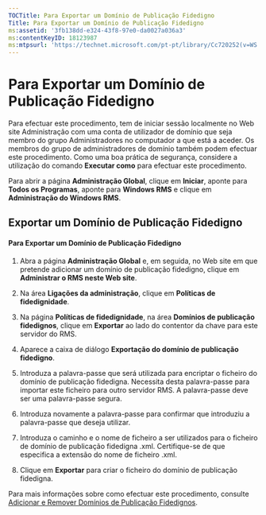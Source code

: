 ```yaml
---
TOCTitle: Para Exportar um Domínio de Publicação Fidedigno
Title: Para Exportar um Domínio de Publicação Fidedigno
ms:assetid: '3fb138dd-e324-43f8-97e0-da0027a036a3'
ms:contentKeyID: 18123987
ms:mtpsurl: 'https://technet.microsoft.com/pt-pt/library/Cc720252(v=WS.10)'
---
```


Para Exportar um Domínio de Publicação Fidedigno
================================================

Para efectuar este procedimento, tem de iniciar sessão localmente no Web site Administração com uma conta de utilizador de domínio que seja membro do grupo Administradores no computador a que está a aceder. Os membros do grupo de administradores de domínio também podem efectuar este procedimento. Como uma boa prática de segurança, considere a utilização do comando **Executar como** para efectuar este procedimento.

Para abrir a página **Administração Global**, clique em **Iniciar**, aponte para **Todos os Programas**, aponte para **Windows RMS** e clique em **Administração do Windows RMS**.

Exportar um Domínio de Publicação Fidedigno
-------------------------------------------

#### Para Exportar um Domínio de Publicação Fidedigno

1.  Abra a página **Administração Global** e, em seguida, no Web site em que pretende adicionar um domínio de publicação fidedigno, clique em **Administrar o RMS neste Web site**.

2.  Na área **Ligações da administração**, clique em **Políticas de fidedignidade**.

3.  Na página **Políticas de fidedignidade**, na área **Domínios de publicação fidedignos**, clique em **Exportar** ao lado do contentor da chave para este servidor do RMS.

4.  Aparece a caixa de diálogo **Exportação do domínio de publicação fidedigno**.

5.  Introduza a palavra-passe que será utilizada para encriptar o ficheiro do domínio de publicação fidedigna. Necessita desta palavra-passe para importar este ficheiro para outro servidor RMS. A palavra-passe deve ser uma palavra-passe segura.

6.  Introduza novamente a palavra-passe para confirmar que introduziu a palavra-passe que deseja utilizar.

7.  Introduza o caminho e o nome de ficheiro a ser utilizados para o ficheiro de domínio de publicação fidedigna .xml. Certifique-se de que especifica a extensão do nome de ficheiro .xml.

8.  Clique em **Exportar** para criar o ficheiro do domínio de publicação fidedigna.

Para mais informações sobre como efectuar este procedimento, consulte [Adicionar e Remover Domínios de Publicação Fidedignos](https://technet.microsoft.com/d87b502d-5497-4ccd-badf-f6807d587cee).

